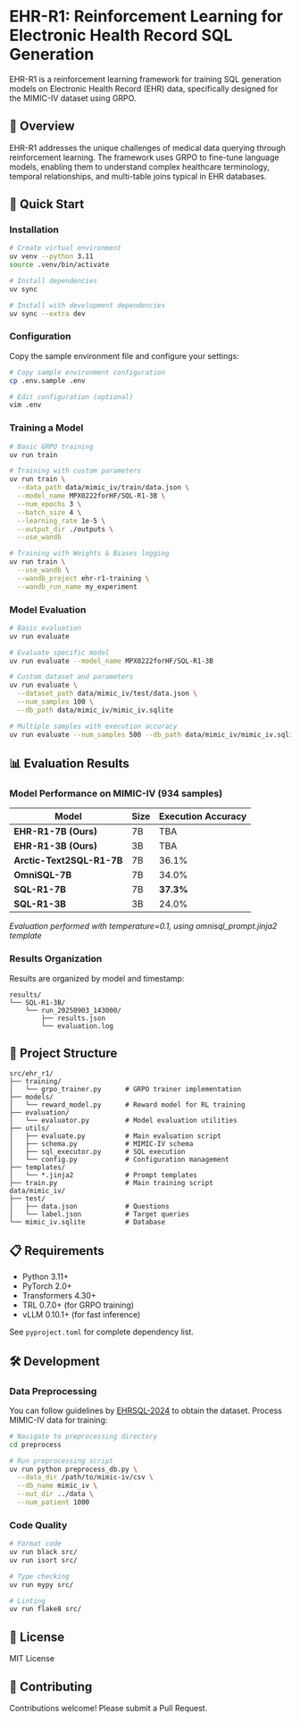 # EHR-R1: Reinforcement Learning for Electronic Health Record SQL Generation

EHR-R1 is a reinforcement learning framework for training SQL generation models on Electronic Health Record (EHR) data, specifically designed for the MIMIC-IV dataset using GRPO.

## 🎯 Overview

EHR-R1 addresses the unique challenges of medical data querying through reinforcement learning. The framework uses GRPO to fine-tune language models, enabling them to understand complex healthcare terminology, temporal relationships, and multi-table joins typical in EHR databases.

## 🚀 Quick Start

### Installation

```bash
# Create virtual environment
uv venv --python 3.11
source .venv/bin/activate

# Install dependencies
uv sync

# Install with development dependencies
uv sync --extra dev
```

### Configuration

Copy the sample environment file and configure your settings:

```bash
# Copy sample environment configuration
cp .env.sample .env

# Edit configuration (optional)
vim .env
```

### Training a Model

```bash
# Basic GRPO training
uv run train

# Training with custom parameters
uv run train \
  --data_path data/mimic_iv/train/data.json \
  --model_name MPX0222forHF/SQL-R1-3B \
  --num_epochs 3 \
  --batch_size 4 \
  --learning_rate 1e-5 \
  --output_dir ./outputs \
  --use_wandb

# Training with Weights & Biases logging
uv run train \
  --use_wandb \
  --wandb_project ehr-r1-training \
  --wandb_run_name my_experiment
```

### Model Evaluation

```bash
# Basic evaluation
uv run evaluate

# Evaluate specific model
uv run evaluate --model_name MPX0222forHF/SQL-R1-3B

# Custom dataset and parameters
uv run evaluate \
  --dataset_path data/mimic_iv/test/data.json \
  --num_samples 100 \
  --db_path data/mimic_iv/mimic_iv.sqlite

# Multiple samples with execution accuracy
uv run evaluate --num_samples 500 --db_path data/mimic_iv/mimic_iv.sqlite
```

## 📊 Evaluation Results

### Model Performance on MIMIC-IV (934 samples)

| Model | Size | Execution Accuracy |
|-------|------|-------------------|
| **EHR-R1-7B (Ours)** | 7B | TBA |
| **EHR-R1-3B (Ours)** | 3B | TBA |
| **Arctic-Text2SQL-R1-7B** | 7B | 36.1% |
| **OmniSQL-7B** | 7B | 34.0% |
| **SQL-R1-7B** | 7B | **37.3%** |
| **SQL-R1-3B** | 3B | 24.0% |

*Evaluation performed with temperature=0.1, using omnisql_prompt.jinja2 template*

### Results Organization

Results are organized by model and timestamp:

```
results/
└── SQL-R1-3B/
    └── run_20250903_143000/
        ├── results.json
        └── evaluation.log
```

## 📁 Project Structure

```
src/ehr_r1/
├── training/
│   └── grpo_trainer.py      # GRPO trainer implementation
├── models/
│   └── reward_model.py      # Reward model for RL training
├── evaluation/
│   └── evaluator.py         # Model evaluation utilities
├── utils/
│   ├── evaluate.py          # Main evaluation script
│   ├── schema.py            # MIMIC-IV schema
│   ├── sql_executor.py      # SQL execution
│   └── config.py            # Configuration management
├── templates/
│   └── *.jinja2             # Prompt templates
├── train.py                 # Main training script
data/mimic_iv/
├── test/
│   ├── data.json            # Questions
│   └── label.json           # Target queries
└── mimic_iv.sqlite          # Database
```

## 📋 Requirements

- Python 3.11+
- PyTorch 2.0+
- Transformers 4.30+
- TRL 0.7.0+ (for GRPO training)
- vLLM 0.10.1+ (for fast inference)

See `pyproject.toml` for complete dependency list.

## 🛠️ Development

### Data Preprocessing
You can follow guidelines by [EHRSQL-2024](https://github.com/glee4810/ehrsql-2024) to obtain the dataset.
Process MIMIC-IV data for training:

```bash
# Navigate to preprocessing directory
cd preprocess

# Run preprocessing script
uv run python preprocess_db.py \
  --data_dir /path/to/mimic-iv/csv \
  --db_name mimic_iv \
  --out_dir ../data \
  --num_patient 1000
```

### Code Quality

```bash
# Format code
uv run black src/
uv run isort src/

# Type checking
uv run mypy src/

# Linting
uv run flake8 src/
```

## 📄 License

MIT License

## 🤝 Contributing

Contributions welcome! Please submit a Pull Request.